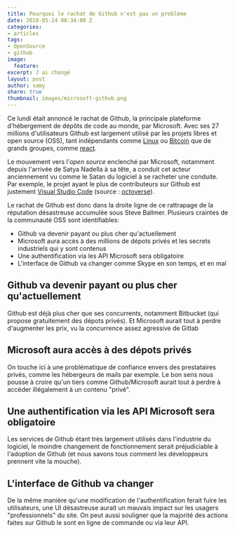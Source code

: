 ```yaml
---
title: Pourquoi le rachat de Github n'est pas un problème
date: 2018-05-24 08:34:00 Z
categories:
- articles
tags:
- OpenSource
- github
image:
  feature: 
excerpt: J ai changé
layout: post
author: samy
share: true
thumbnail: images/microsoft-github.png
---
```


Ce lundi était annoncé le rachat de Github, la principale plateforme d'hébergement de dépôts de code au monde, par Microsoft. Avec ses 27 millions d'utilisateurs Github est largement utilisé par les projets libres et open source (OSS), tant indépendants comme [Linux](https://github.com/torvalds/linux) ou [Bitcoin](https://github.com/bitcoin/bitcoin) que de grands groupes, comme [react](https://github.com/facebook/react).

Le mouvement vers l'_open source_ enclenché par Microsoft, notamment depuis l'arrivée de Satya Nadella à sa tête, a conduit cet acteur anciennement vu comme le Satan du logiciel à se racheter une conduite. Par exemple, le projet ayant le plus de contributeurs sur Github est justement [Visual Studio Code](https://github.com/Microsoft/vscode) (source : [octoverse](https://octoverse.github.com/)).

Le rachat de Github est donc dans la droite ligne de ce rattrapage de la réputation désastreuse accumulée sous Steve Ballmer. Plusieurs craintes de la communauté OSS sont identifiables:
* Github va devenir payant ou plus cher qu'actuellement
* Microsoft aura accès à des millions de dépots privés et les secrets industriels qui y sont contenus
* Une authentification via les API Microsoft sera obligatoire
* L'interface de Github va changer comme Skype en son temps, et en mal

## Github va devenir payant ou plus cher qu'actuellement
Github est déjà plus cher que  ses concurrents, notamment Bitbucket (qui propose gratuitement des dépots privés). Et Microsoft aurait tout à perdre d'augmenter les prix, vu la concurrence assez agressive de Gitlab

## Microsoft aura accès à des dépots privés
On touche ici à une problématique de confiance envers des prestataires privés, comme les hébergeurs de mails par exemple. Le bon sens nous pousse à croire qu'un tiers comme Github/Microsoft aurait tout à perdre à accèder illégalement à un contenu "privé".

## Une authentification via les API Microsoft sera obligatoire
Les services de Github étant très largement utilisés dans l'industrie du logiciel, le moindre changement de fonctionnement serait préjudiciable à l'adoption de Github (et nous savons tous comment les développeurs prennent vite la mouche).

## L'interface de Github va changer
De la même manière qu'une modification de l'authentification ferait fuire les utilisateurs, une UI désastreuse aurait un mauvais impact sur les usagers "professionnels" du site. On peut aussi souligner que la majorité des actions faites sur Github le sont en ligne de commande ou via leur API.

